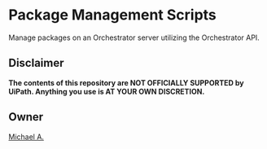 # Package Management Scripts

Manage packages on an Orchestrator server utilizing the Orchestrator API.

## Disclaimer

**The contents of this repository are NOT OFFICIALLY SUPPORTED by UiPath. Anything you use is AT YOUR OWN DISCRETION.**

## Owner

[Michael A.](https://linkedin.com/in/magarenzo)
